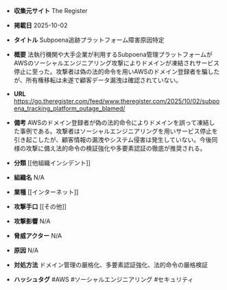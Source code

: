 - **収集元サイト**
The Register

- **掲載日**
2025-10-02

- **タイトル**
Subpoena追跡プラットフォーム障害原因特定

- **概要**
法執行機関や大手企業が利用するSubpoena管理プラットフォームがAWSのソーシャルエンジニアリング攻撃によりドメインが凍結されサービス停止に至った。攻撃者は偽の法的命令を用いAWSのドメイン登録者を騙したが、所有権移転は未遂で顧客データ漏洩は確認されていない。

- **URL**
https://go.theregister.com/feed/www.theregister.com/2025/10/02/subpoena_tracking_platform_outage_blamed/

- **備考**
AWSのドメイン登録者が偽の法的命令によりドメインを誤って凍結した事例である。攻撃者はソーシャルエンジニアリングを用いサービス停止を引き起こしたが、顧客情報の漏洩やシステム侵害は発生していない。今後同様の攻撃に備え法的命令の検証強化や多要素認証の徹底が推奨される。

- **分類**
[[他組織インシデント]]

- **組織名**
N/A

- **業種**
[[インターネット]]

- **攻撃手口**
[[その他]]

- **攻撃影響**
N/A

- **脅威アクター**
N/A

- **原因**
N/A

- **対処方法**
ドメイン管理の厳格化、多要素認証強化、法的命令の厳格検証

- **ハッシュタグ**
#AWS #ソーシャルエンジニアリング #セキュリティ

